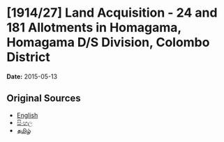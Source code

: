 # [1914/27] Land Acquisition - 24 and 181 Allotments in Homagama, Homagama  D/S Division, Colombo District

**Date:** 2015-05-13

## Original Sources

- [English](https://documents.gov.lk/view/extra-gazettes/2015/5/1914-27_E.pdf)
- [සිංහල](https://documents.gov.lk/view/extra-gazettes/2015/5/1914-27_S.pdf)
- [தமிழ்](https://documents.gov.lk/view/extra-gazettes/2015/5/1914-27_T.pdf)
